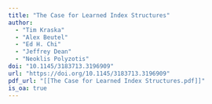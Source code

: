 ```yaml
---
title: "The Case for Learned Index Structures"
author:
  - "Tim Kraska"
  - "Alex Beutel"
  - "Ed H. Chi"
  - "Jeffrey Dean"
  - "Neoklis Polyzotis"
doi: "10.1145/3183713.3196909"
url: "https://doi.org/10.1145/3183713.3196909"
pdf_url: "[[The Case for Learned Index Structures.pdf]]"
is_oa: true
---
```

